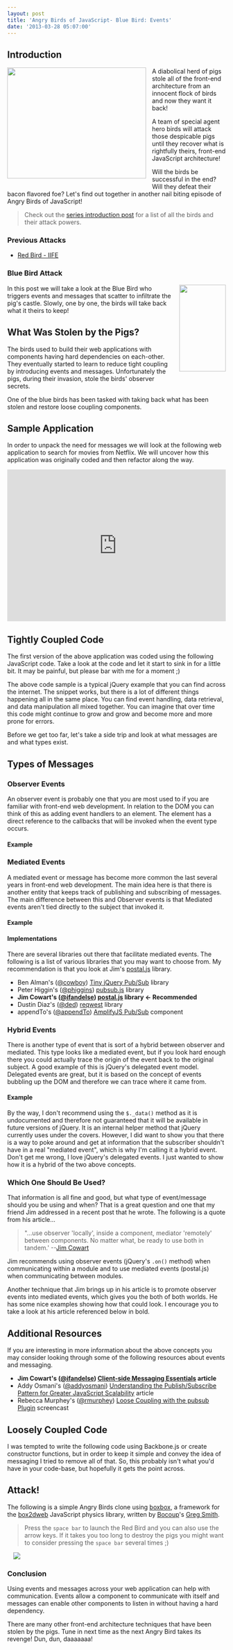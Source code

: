 ```yaml
---
layout: post
title: 'Angry Birds of JavaScript- Blue Bird: Events'
date: '2013-03-28 05:07:00'
---
```


<h2>
Introduction</h2>
<!-- Blue Bird - Events & Messaging http://jsfiddle.net/LrFVp/14/ http://jsfiddle.net/LrFVp/20/ -->
<div class="separator" style="clear: both; text-align: center;">
</div>
<div class="separator" style="clear: both; text-align: center;">
<a href="http://2.bp.blogspot.com/-6ILPSz-pyp0/UVEnzs_iVfI/AAAAAAAAYVE/yXkm3RWutRs/s1600/angry-birds-game-for-windows-1.png" imageanchor="1" style="clear: left; float: left; margin-bottom: 1em; margin-right: 1em;"><img border="0" height="256" src="http://2.bp.blogspot.com/-6ILPSz-pyp0/UVEnzs_iVfI/AAAAAAAAYVE/yXkm3RWutRs/s320/angry-birds-game-for-windows-1.png" width="320" /></a></div>
A diabolical herd of pigs stole all of the front-end architecture from an innocent flock of birds and now they want it back! 

A team of special agent hero birds will attack those despicable pigs until they recover what is rightfully theirs, front-end JavaScript architecture!

Will the birds be successful in the end? Will they defeat their bacon flavored foe? Let's find out together in another nail biting episode of Angry Birds of JavaScript!

<blockquote>
Check out the <a href="http://www.elijahmanor.com/2013/03/angry-birds-of-javascript-series.html" target="_blank">series introduction post</a> for a list of all the birds and their attack powers.</blockquote>

<h3>
Previous Attacks</h3>

<ul>
<li><a href="http://www.elijahmanor.com/2013/03/angry-birds-of-javascript-red-bird.html" target="_blank">Red Bird - IIFE</a></li>
</ul>

<h3>
Blue Bird Attack</h3>
<a href="http://3.bp.blogspot.com/-sJcdgjfGHVc/UU_R2M3GqgI/AAAAAAAAYSU/eb2T2_qHjxY/s1600/blue-bird.png" imageanchor="1" style="clear: right; float: right; margin-bottom: 1em; margin-left: 1em;"><img border="0" height="200" src="http://3.bp.blogspot.com/-sJcdgjfGHVc/UU_R2M3GqgI/AAAAAAAAYSU/eb2T2_qHjxY/s200/blue-bird.png" width="107" /></a>
In this post we will take a look at the Blue Bird who triggers events and messages that scatter to infiltrate the pig's castle. Slowly, one by one, the birds will take back what it theirs to keep!

<h2>
What Was Stolen by the Pigs?</h2>
The birds used to build their web applications with components having hard dependencies on each-other. They eventually started to learn to reduce tight coupling by introducing events and messages. Unfortunately the pigs, during their invasion, stole the birds' observer secrets.

One of the blue birds has been tasked with taking back what has been stolen and restore loose coupling components.

<h2>
Sample Application</h2>

In order to unpack the need for messages we will look at the following web application to search for movies from Netflix. We will uncover how this application was originally coded and then refactor along the way.

<iframe allowfullscreen="allowfullscreen" frameborder="0" height="350" src="http://jsfiddle.net/LrFVp/14/embedded/result" width="100%"></iframe>

<h2>
Tightly Coupled Code</h2>

The first version of the above application was coded using the following JavaScript code. Take a look at the code and let it start to sink in for a little bit. It may be painful, but please bar with me for a moment ;)

<script src="https://gist.github.com/elijahmanor/5235011.js?file=tightly-coupled.js"></script>
The above code sample is a typical jQuery example that you can find across the internet. The snippet works, but there is a lot of different things happening all in the same place. You can find event handling, data retrieval, and data manipulation all mixed together. You can imagine that over time this code might continue to grow and grow and become more and more prone for errors.

Before we get too far, let's take a side trip and look at what messages are and what types exist.

<h2>
Types of Messages</h2>

<h3>
Observer Events</h3>

An observer event is probably one that you are most used to if you are familiar with front-end web development. In relation to the DOM you can think of this as adding event handlers to an element. The element has a direct reference to the callbacks that will be invoked when the event type occurs. 

<h4>
Example</h4>

<script src="https://gist.github.com/elijahmanor/5235011.js?file=observer-events.js"></script>
<h3>
Mediated Events</h3>

A mediated event or message has become more common the last several years in front-end web development. The main idea here is that there is another entity that keeps track of publishing and subscribing of messages. The main difference between this and Observer events is that Mediated events aren't tied directly to the subject that invoked it.

<h4>
Example</h4>

<script src="https://gist.github.com/elijahmanor/5235011.js?file=mediated-events.js"></script>
<h4>
Implementations</h4>

There are several libraries out there that facilitate mediated events. The following is a list of various libraries that you may want to choose from. My recommendation is that you look at Jim's <a href="https://github.com/postaljs/postal.js">postal.js</a> library.

<ul>
<li>Ben Alman's (<a href="http://twitter.com/cowboy" target="_blank">@cowboy</a>) <a href="https://github.com/cowboy/jquery-tiny-pubsub">Tiny jQuery Pub/Sub</a> library</li>
<li>Peter Higgin's (<a href="http://twitter.com/phiggins" target="_blank">@phiggins</a>) <a href="https://github.com/phiggins42/bloody-jquery-plugins/blob/master/pubsub.js">pubsub.js</a> library</li>
<li><strong>Jim Cowart's (<a href="http://twitter.com/ifandelse" target="_blank">@ifandelse</a>) <a href="https://github.com/postaljs/postal.js">postal.js</a> library ← Recommended</strong> </li>
<li>Dustin Diaz's (<a href="http://twitter.com/ded" target="_blank">@ded</a>) <a href="https://github.com/ded/reqwest">reqwest</a> library</li>
<li>appendTo's (<a href="http://twitter.com/appendTo" target="_blank">@appendTo</a>) <a href="http://amplify.js/">AmplifyJS Pub/Sub</a> component</li>
</ul>

<h3>
Hybrid Events</h3>

There is another type of event that is sort of a hybrid between observer and mediated. This type looks like a mediated event, but if you look hard enough there you could actually trace the origin of the event back to the original subject. A good example of this is jQuery's delegated event model. Delegated events are great, but it is based on the concept of events bubbling up the DOM and therefore we can trace where it came from. 

<h4>
Example</h4>

<script src="https://gist.github.com/elijahmanor/5235011.js?file=hybrid-events.js"></script>
By the way, I don't recommend using the <code>$._data()</code> method as it is undocumented and therefore not guaranteed that it will be available in future versions of jQuery. It is an internal helper method that jQuery currently uses under the covers. However, I did want to show you that there is a way to poke around and get at information that the subscriber shouldn't have in a real "mediated event", which is why I'm calling it a hybrid event. Don't get me wrong, I love jQuery's delegated events. I just wanted to show how it is a hybrid of the two above concepts.

<h3>
Which One Should Be Used?</h3>

That information is all fine and good, but what type of event/message should you be using and when? That is a great question and one that my friend Jim addressed in a recent post that he wrote. The following is a quote from his article...

<blockquote>
"...use observer 'locally', inside a component, mediator 'remotely' between components. No matter what, be ready to use both in tandem.' --<a href="http://freshbrewedcode.com/jimcowart/2013/02/07/client-side-messaging-essentials/" target="_blank">Jim Cowart</a></blockquote>

Jim recommends using observer events (jQuery's <code>.on()</code> method) when communicating within a module and to use mediated events (postal.js) when communicating between modules.

Another technique that Jim brings up in his article is to promote observer events into mediated events, which gives you the both of both worlds. He has some nice examples showing how that could look. I encourage you to take a look at his article referenced below in bold.

<h2>
Additional Resources</h2>

If you are interesting in more information about the above concepts you may consider looking through some of the following resources about events and messaging. 

<ul>
<li><strong>Jim Cowart's (<a href="http://twitter.com/ifandelse" target="_blank">@ifandelse</a>) <a href="http://freshbrewedcode.com/jimcowart/2013/02/07/client-side-messaging-essentials/" target="_blank">Client-side Messaging Essentials</a> article</strong></li>
<li>Addy Osmani's (<a href="http://twitter.com/addyosmani" target="_blank">@addyosmani</a>) <a href="http://msdn.microsoft.com/en-us/magazine/hh201955.aspx">Understanding the Publish/Subscribe Pattern for Greater JavaScript Scalability</a> article</li>
<li>Rebecca Murphey's (<a href="http://twitter.com/rmurphey" target="_blank">@rmurphey</a>) <a href="http://net.tutsplus.com/tutorials/javascript-ajax/loose-coupling-with-the-pubsub-plugin/">Loose Coupling with the pubsub Plugin</a> screencast</li>
</ul>

<h2>
Loosely Coupled Code</h2>

I was tempted to write the following code using Backbone.js or create constructor functions, but in order to keep it simple and convey the idea of messaging I tried to remove all of that. So, this probably isn't what you'd have in your code-base, but hopefully it gets the point across. 

<script src="https://gist.github.com/elijahmanor/5235011.js?file=loosely-coupled.js"></script>
<h2>
Attack!</h2>

The following is a simple Angry Birds clone using <a href="http://incompl.github.com/boxbox/">boxbox</a>, a framework for the <a href="https://code.google.com/p/box2dweb/">box2dweb</a> JavaScript physics library, written by <a href="http://bocoup.com/">Bocoup</a>'s <a href="http://twitter.com/_gsmith">Greg Smith</a>.

<blockquote>
Press the <code>space bar</code> to launch the Red Bird and you can also use the arrow keys. If it takes you too long to destroy the pigs you might want to consider pressing the <code>space bar</code> several times ;)</blockquote>

<a href="http://jsfiddle.net/Gue8x/show" imageanchor="1" style="margin-left: 1em; margin-right: 1em;" target="_blank"><img border="0" src="http://4.bp.blogspot.com/-PRXEAO-ZYuM/UVPOS_7QrnI/AAAAAAAAYoQ/VntWqZzDWeI/s1600/Screenshot+on+3.27.2013+at+11.56.39+PM.png" /></a>

<h3>
Conclusion</h3>

Using events and messages across your web application can help with communication. Events allow a component to communicate with itself and messages can enable other components to listen in without having a hard dependency.

There are many other front-end architecture techniques that have been stolen by the pigs. Tune in next time as the next Angry Bird takes its revenge! Dun, dun, daaaaaaa!